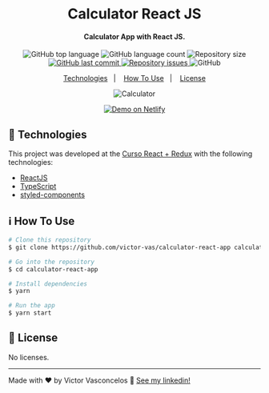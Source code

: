 <h1 align="center">
  Calculator React JS
</h1>

<h4 align="center">
  Calculator App with React JS.
</h4>
<p align="center">
  <img alt="GitHub top language" src="https://img.shields.io/github/languages/top/victor-vas/calculator-react-app">

  <img alt="GitHub language count" src="https://img.shields.io/github/languages/count/victor-vas/calculator-react-app">

  <img alt="Repository size" src="https://img.shields.io/github/repo-size/victor-vas/calculator-react-app">

  <a href="https://github.com/victor-vas/calculator-react-app/commits/master">
    <img alt="GitHub last commit" src="https://img.shields.io/github/last-commit/victor-vas/calculator-react-app">
  </a>

  <a href="https://github.com/victor-vas/calculator-react-app/issues">
    <img alt="Repository issues" src="https://img.shields.io/github/issues/victor-vas/calculator-react-app">
  </a>

  <img alt="GitHub" src="https://img.shields.io/github/license/victor-vas/calculator-react-app">
</p>

<p align="center">
  <a href="#rocket-technologies">Technologies</a>&nbsp;&nbsp;&nbsp;|&nbsp;&nbsp;&nbsp;
  <a href="#information_source-how-to-use">How To Use</a>&nbsp;&nbsp;&nbsp;|&nbsp;&nbsp;&nbsp;
  <a href="#memo-license">License</a>
</p>

<p align="center">
  <img alt="Calculator" src="https://res.cloudinary.com/dg4rnkej8/image/upload/v1604962722/github/calculator_z3l4qw.jpg">
</p>

<p align="center">
  <a href="https://my-calculator-react-app.netlify.app/" target="_blank">
    <img alt="Demo on Netlify" src="https://res.cloudinary.com/dg4rnkej8/image/upload/v1604925542/github/demo-on-netlify_gzjnxa.png">
  </a>
</p>

## :rocket: Technologies

This project was developed at the [Curso React + Redux](https://www.udemy.com/course/react-redux-pt/) with the following technologies:

-  [ReactJS](https://reactjs.org/)
-  [TypeScript](https://www.typescriptlang.org/)
-  [styled-components](https://www.styled-components.com/)

## :information_source: How To Use

```bash
# Clone this repository
$ git clone https://github.com/victor-vas/calculator-react-app calculator-react-app

# Go into the repository
$ cd calculator-react-app

# Install dependencies
$ yarn

# Run the app
$ yarn start
```

## :memo: License
No licenses.

---

Made with ♥ by Victor Vasconcelos :wave: [See my linkedin!](https://www.linkedin.com/in/victor-vasconcelos-599b941a5/)
